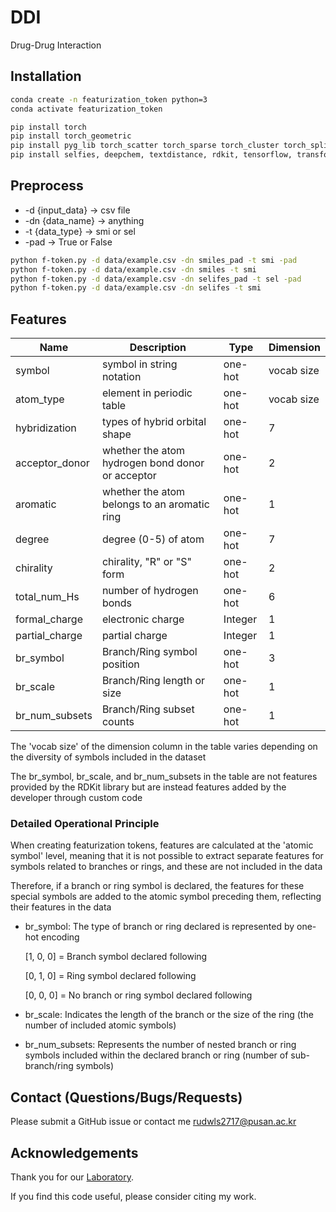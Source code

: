 # DDI
Drug-Drug Interaction

## Installation

```sh
conda create -n featurization_token python=3
conda activate featurization_token

pip install torch
pip install torch_geometric
pip install pyg_lib torch_scatter torch_sparse torch_cluster torch_spline_conv
pip install selfies, deepchem, textdistance, rdkit, tensorflow, transformers
```

## Preprocess

- -d {input_data} -> csv file
- -dn {data_name} -> anything
- -t {data_type} -> smi or sel
- -pad -> True or False
```sh
python f-token.py -d data/example.csv -dn smiles_pad -t smi -pad
python f-token.py -d data/example.csv -dn smiles -t smi
python f-token.py -d data/example.csv -dn selifes_pad -t sel -pad
python f-token.py -d data/example.csv -dn selifes -t smi
```


## Features
| Name           | Description                                      | Type    | Dimension   |
|----------------|--------------------------------------------------|---------|-------------|
| symbol         | symbol in string notation                        | one-hot | vocab size  |
| atom_type      | element in periodic table                        | one-hot | vocab size  |
| hybridization  | types of hybrid orbital shape                    | one-hot | 7           |
| acceptor_donor | whether the atom hydrogen bond donor or acceptor | one-hot | 2           |
| aromatic       | whether the atom belongs to an aromatic ring     | one-hot | 1           |
| degree         | degree (0-5) of atom                             | one-hot | 7           |
| chirality      | chirality, "R" or "S" form                       | one-hot | 2           |
| total_num_Hs   | number of hydrogen bonds                         | one-hot | 6           |
| formal_charge  | electronic charge                                | Integer | 1           |
| partial_charge | partial charge                                   | Integer | 1           |
| br_symbol      | Branch/Ring symbol position                       | one-hot | 3           |
| br_scale      | Branch/Ring length or size                       | one-hot | 1           |
| br_num_subsets      | Branch/Ring subset counts                       | one-hot | 1           |

The 'vocab size' of the dimension column in the table varies depending on the diversity of symbols included in the dataset

The br_symbol, br_scale, and br_num_subsets in the table are not features provided by the RDKit library but are instead features added by the developer through custom code

### Detailed Operational Principle 

When creating featurization tokens, features are calculated at the 'atomic symbol' level, meaning that it is not possible to extract separate features for symbols related to branches or rings, and these are not included in the data

Therefore, if a branch or ring symbol is declared, the features for these special symbols are added to the atomic symbol preceding them, reflecting their features in the data

- br_symbol: The type of branch or ring declared is represented by one-hot encoding

    [1, 0, 0] = Branch symbol declared following

    [0, 1, 0] = Ring symbol declared following

    [0, 0, 0] = No branch or ring symbol declared following

- br_scale: Indicates the length of the branch or the size of the ring (the number of included atomic symbols)

- br_num_subsets: Represents the number of nested branch or ring symbols included within the declared branch or ring (number of sub-branch/ring symbols)




## Contact (Questions/Bugs/Requests)
Please submit a GitHub issue or contact me [rudwls2717@pusan.ac.kr](rudwls2717@pusan.ac.kr)

## Acknowledgements
Thank you for our [Laboratory](https://www.k-medai.com/).

If you find this code useful, please consider citing my work.